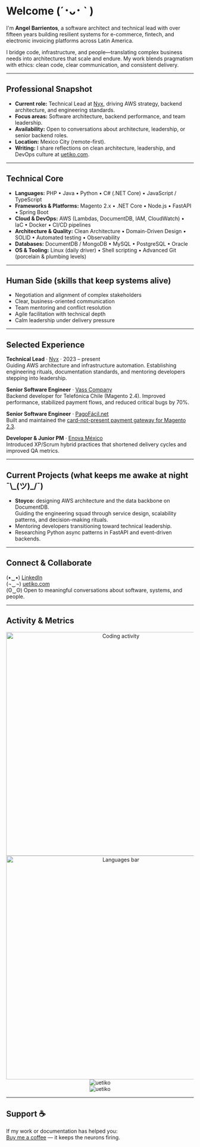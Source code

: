 # Welcome (´･ᴗ･ ` )

I'm **Angel Barrientos**, a software architect and technical lead with over fifteen years building resilient systems for e-commerce, fintech, and electronic invoicing platforms across Latin America.

I bridge code, infrastructure, and people—translating complex business needs into architectures that scale and endure. My work blends pragmatism with ethics: clean code, clear communication, and consistent delivery.

---

## Professional Snapshot
- **Current role:** Technical Lead at [Nyx](https://nyx.mx), driving AWS strategy, backend architecture, and engineering standards.  
- **Focus areas:** Software architecture, backend performance, and team leadership.  
- **Availability:** Open to conversations about architecture, leadership, or senior backend roles.  
- **Location:** Mexico City (remote-first).  
- **Writing:** I share reflections on clean architecture, leadership, and DevOps culture at [uetiko.com](https://uetiko.com/).

---

## Technical Core
- **Languages:** PHP • Java • Python • C# (.NET Core) • JavaScript / TypeScript  
- **Frameworks & Platforms:** Magento 2.x • .NET Core • Node.js • FastAPI • Spring Boot  
- **Cloud & DevOps:** AWS (Lambdas, DocumentDB, IAM, CloudWatch) • IaC • Docker • CI/CD pipelines  
- **Architecture & Quality:** Clean Architecture • Domain-Driven Design • SOLID • Automated testing • Observability  
- **Databases:** DocumentDB / MongoDB • MySQL • PostgreSQL • Oracle  
- **OS & Tooling:** Linux (daily driver) • Shell scripting • Advanced Git (porcelain & plumbing levels)

---

## Human Side (skills that keep systems alive)
- Negotiation and alignment of complex stakeholders  
- Clear, business-oriented communication  
- Team mentoring and conflict resolution  
- Agile facilitation with technical depth  
- Calm leadership under delivery pressure

---

## Selected Experience
**Technical Lead** · [Nyx](https://nyx.mx) · 2023 – present  
Guiding AWS architecture and infrastructure automation. Establishing engineering rituals, documentation standards, and mentoring developers stepping into leadership.

**Senior Software Engineer** · [Vass Company](https://www.linkedin.com/company/vass-latam/)  
Backend developer for Telefónica Chile (Magento 2.4). Improved performance, stabilized payment flows, and reduced critical bugs by 70%.

**Senior Software Engineer** · [PagoFácil.net](https://www.linkedin.com/company/pagofacil/)  
Built and maintained the [card-not-present payment gateway for Magento 2.3](https://packagist.org/packages/pagofacilnet/module-payment).

**Developer & Junior PM** · [Enova México](https://packagist.org/packages/enova/)  
Introduced XP/Scrum hybrid practices that shortened delivery cycles and improved QA metrics.

---

## Current Projects (what keeps me awake at night ¯\\_(ツ)\_/¯)
- **Stoyco:** designing AWS architecture and the data backbone on DocumentDB.  
  Guiding the engineering squad through service design, scalability patterns, and decision-making rituals.  
- Mentoring developers transitioning toward technical leadership.  
- Researching Python async patterns in FastAPI and event-driven backends.

---

## Connect & Collaborate
(•‿•)  [LinkedIn](https://www.linkedin.com/in/uetiko/)  
(¬‿¬)  [uetiko.com](https://uetiko.com/)  
(ʘ‿ʘ)  Open to meaningful conversations about software, systems, and people.

---

## Activity & Metrics
<p align="center">
  <a href="https://wakatime.com/@uetiko" target="_blank">
    <img src="https://wakatime.com/share/@uetiko/72f887e8-d80d-4022-91c6-44ddcba7c8f5.png" alt="Coding activity" width="600px">
  </a><br>
  <a href="https://wakatime.com/@uetiko" target="_blank">
    <img src="https://wakatime.com/share/@uetiko/49b46865-8eee-4eb2-bb69-5702965d0d2e.svg" alt="Languages bar" width="600px">
  </a><br>
  <img src="https://github-readme-stats.vercel.app/api/top-langs?username=uetiko&show_icons=true&layout=compact" alt="uetiko"><br>
  <img src="https://github-readme-stats.vercel.app/api?username=uetiko&show_icons=true" alt="uetiko">
</p>

---

## Support ☕
If my work or documentation has helped you:  
[Buy me a coffee](https://www.buymeacoffee.com/uetiko) — it keeps the neurons firing.
